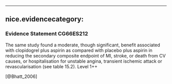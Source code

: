 
---
nice.evidencecategory: 
---

### Evidence Statement CG66ES212
The same study found a moderate, though significant, benefit associated with clopidogrel plus aspirin as compared with placebo plus aspirin in reducing the secondary composite endpoint of MI, stroke, or death from CV causes, or hospitalisation for unstable angina, transient ischemic attack or revascularisation (see table 15.2). Level 1++

[@Bhatt_2006]

